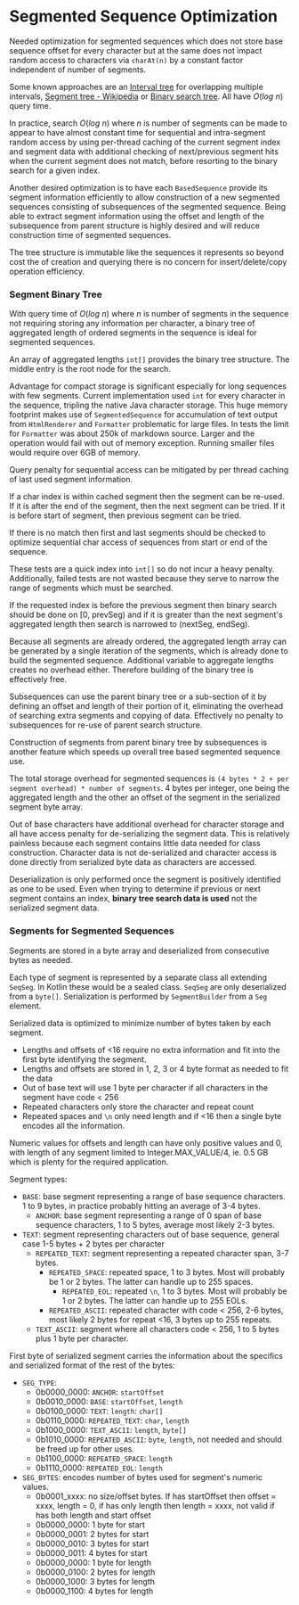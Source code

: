 # Segmented Sequence Optimization

Needed optimization for segmented sequences which does not store base sequence offset for every
character but at the same does not impact random access to characters via `charAt(n)` by a
constant factor independent of number of segments.

Some known approaches are an [Interval tree] for overlapping multiple intervals,
[Segment tree - Wikipedia] or [Binary search tree]. All have $`O(log \ n)`$ query time.

In practice, search $`O(log \ n)`$ where *n* is number of segments can be made to appear to have
almost constant time for sequential and intra-segment random access by using per-thread caching
of the current segment index and segment data with additional checking of next/previous segment
hits when the current segment does not match, before resorting to the binary search for a given
index.

Another desired optimization is to have each `BasedSequence` provide its segment information
efficiently to allow construction of a new segmented sequences consisting of subsequences of the
segmented sequence. Being able to extract segment information using the offset and length of the
subsequence from parent structure is highly desired and will reduce construction time of
segmented sequences.

The tree structure is immutable like the sequences it represents so beyond cost the of creation
and querying there is no concern for insert/delete/copy operation efficiency.

### Segment Binary Tree

With query time of $`O(log \ n)`$ where *n* is number of segments in the sequence not requiring
storing any information per character, a binary tree of aggregated length of ordered segments in
the sequence is ideal for segmented sequences.

An array of aggregated lengths `int[]` provides the binary tree structure. The middle entry is
the root node for the search.

Advantage for compact storage is significant especially for long sequences with few segments.
Current implementation used `int` for every character in the sequence, tripling the native Java
character storage. This huge memory footprint makes use of `SegmentedSequence` for accumulation
of text output from `HtmlRenderer` and `Formatter` problematic for large files. In tests the
limit for `Formatter` was about 250k of markdown source. Larger and the operation would fail
with out of memory exception. Running smaller files would require over 6GB of memory.

Query penalty for sequential access can be mitigated by per thread caching of last used segment
information.

If a char index is within cached segment then the segment can be re-used. If it is after the end
of the segment, then the next segment can be tried. If it is before start of segment, then
previous segment can be tried.

If there is no match then first and last segments should be checked to optimize sequential char
access of sequences from start or end of the sequence.

These tests are a quick index into `int[]` so do not incur a heavy penalty. Additionally, failed
tests are not wasted because they serve to narrow the range of segments which must be searched.

If the requested index is before the previous segment then binary search should be done on [0,
prevSeg) and if it is greater than the next segment's aggregated length then search is narrowed
to (nextSeg, endSeg).

Because all segments are already ordered, the aggregated length array can be generated by a
single iteration of the segments, which is already done to build the segmented sequence.
Additional variable to aggregate lengths creates no overhead either. Therefore building of the
binary tree is effectively free.

Subsequences can use the parent binary tree or a sub-section of it by defining an offset and
length of their portion of it, eliminating the overhead of searching extra segments and copying
of data. Effectively no penalty to subsequences for re-use of parent search structure.

Construction of segments from parent binary tree by subsequences is another feature which speeds
up overall tree based segmented sequence use.

The total storage overhead for segmented sequences is `(4 bytes * 2 + per segment overhead) *
number of segments`. 4 bytes per integer, one being the aggregated length and the other an
offset of the segment in the serialized segment byte array.

Out of base characters have additional overhead for character storage and all have access
penalty for de-serializing the segment data. This is relatively painless because each segment
contains little data needed for class construction. Character data is not de-serialized and
character access is done directly from serialized byte data as characters are accessed.

Deserialization is only performed once the segment is positively identified as one to be used.
Even when trying to determine if previous or next segment contains an index, **binary tree
search data is used** not the serialized segment data.

### Segments for Segmented Sequences

Segments are stored in a byte array and deserialized from consecutive bytes as needed.

Each type of segment is represented by a separate class all extending `SeqSeg`. In Kotlin these
would be a sealed class. `SeqSeg` are only deserialized from a `byte[]`. Serialization is
performed by `SegmentBuilder` from a `Seg` element.

Serialized data is optimized to minimize number of bytes taken by each segment.
* Lengths and offsets of <16 require no extra information and fit into the first byte
  identifying the segment.
* Lengths and offsets are stored in 1, 2, 3 or 4 byte format as needed to fit the data
* Out of base text will use 1 byte per character if all characters in the segment have code <
  256
* Repeated characters only store the character and repeat count
* Repeated spaces and `\n` only need length and if <16 then a single byte encodes all the
  information.

Numeric values for offsets and length can have only positive values and 0, with length of any
segment limited to Integer.MAX_VALUE/4, ie. 0.5 GB which is plenty for the required application.

Segment types:

* `BASE`: base segment representing a range of base sequence characters. 1 to 9 bytes, in
  practice probably hitting an average of 3-4 bytes.
  * `ANCHOR`: base segment representing a range of 0 span of base sequence characters, 1 to 5
    bytes, average most likely 2-3 bytes.
* `TEXT`: segment representing characters out of base sequence, general case 1-5 bytes + 2 bytes
  per character
  * `REPEATED_TEXT`: segment representing a repeated character span, 3-7 bytes.
    * `REPEATED_SPACE`: repeated space, 1 to 3 bytes. Most will probably be 1 or 2 bytes. The
      latter can handle up to 255 spaces.
      * `REPEATED_EOL`: repeated `\n`, 1 to 3 bytes. Most will probably be 1 or 2 bytes. The
        latter can handle up to 255 EOLs.
    * `REPEATED_ASCII`: repeated character with code < 256, 2-6 bytes, most likely 2 bytes for
      repeat <16, 3 bytes up to 255 repeats.
  * `TEXT_ASCII`: segment where all characters code < 256, 1 to 5 bytes plus 1 byte per
    character.

First byte of serialized segment carries the information about the specifics and serialized
format of the rest of the bytes:

* `SEG_TYPE`:
  * 0b0000_0000: `ANCHOR`: `startOffset`
  * 0b0010_0000: `BASE`: `startOffset`, `length`
  * 0b0100_0000: `TEXT`: `length`: `char[]`
  * 0b0110_0000: `REPEATED_TEXT`: `char`, `length`
  * 0b1000_0000: `TEXT_ASCII`: `length`, `byte[]`
  * 0b1010_0000: `REPEATED_ASCII`: `byte`, `length`, not needed and should be freed up for other uses.
  * 0b1100_0000: `REPEATED_SPACE`: `length`
  * 0b1110_0000: `REPEATED_EOL`: `length`
* `SEG_BYTES`: encodes number of bytes used for segment's numeric values.
  * 0b0001_xxxx: no size/offset bytes. If has startOffset then offset = xxxx, length = 0, if has
    only length then length = xxxx, not valid if has both length and start offset
  * 0b0000_0000: 1 byte for start
  * 0b0000_0001: 2 bytes for start
  * 0b0000_0010: 3 bytes for start
  * 0b0000_0011: 4 bytes for start
  * 0b0000_0000: 1 byte for length
  * 0b0000_0100: 2 bytes for length
  * 0b0000_1000: 3 bytes for length
  * 0b0000_1100: 4 bytes for length

[Binary search tree]: https://en.wikipedia.org/wiki/Binary_search_tree "Binary search tree - Wikipedia"
[Interval tree]: https://en.wikipedia.org/wiki/Interval_tree "Interval tree - Wikipedia"
[Segment tree - Wikipedia]: https://en.wikipedia.org/wiki/Segment_tree "Segment tree - Wikipedia"

